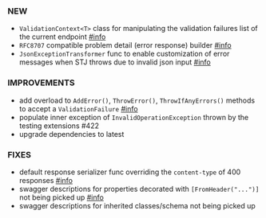 ### NEW
- `ValidationContext<T>` class for manipulating the validation failures list of the current endpoint [#info](https://discord.com/channels/933662816458645504/1090551226598432828)
- `RFC8707` compatible problem detail (error response) builder [#info](https://discord.com/channels/933662816458645504/1093917953528971344)
- `JsonExceptionTransformer` func to enable customization of error messages when STJ throws due to invalid json input [#info](https://discord.com/channels/933662816458645504/1095670893113528370/1095923891605622884)

### IMPROVEMENTS
- add overload to `AddError()`, `ThrowError()`, `ThrowIfAnyErrors()` methods to accept a `ValidationFailure` [#info](https://discord.com/channels/933662816458645504/1090551226598432828/1090934715952926740)
- populate inner exception of `InvalidOperationException` thrown by the testing extensions #422
- upgrade dependencies to latest

### FIXES
- default response serializer func overriding the `content-type` of 400 responses [#info](https://discord.com/channels/933662816458645504/1090697556549447821)
- swagger descriptions for properties decorated with `[FromHeader("...")]` not being picked up [#info](https://discord.com/channels/933662816458645504/1093846313201827940)
- swagger descriptions for inherited classes/schema not being picked up